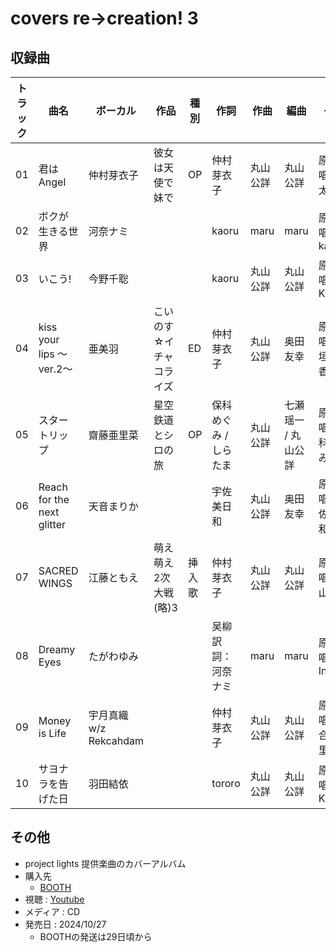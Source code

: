 
# covers re→creation! 3

## 収録曲

| トラック | 曲名 | ボーカル | 作品 | 種別 | 作詞 | 作曲 | 編曲 | その他 | 年 |
|---|---|---|---|---|---|---|---|---|---|
| 01 | 君はAngel | 仲村芽衣子 | 彼女は天使で妹で | OP | 仲村芽衣子 | 丸山公詳 | 丸山公詳 | 原曲歌唱：茶太 | 2017 | 
| 02 | ボクが生きる世界 | 河奈ナミ |  |  | kaoru | maru | maru | 原曲歌唱：kaoru |  |
| 03 | いこう! | 今野千聡 |  |  | kaoru | 丸山公詳 | 丸山公詳 | 原曲歌唱：KANAMI |  |
| 04 | kiss your lips ～ver.2～ | 亜美羽 | こいのす☆イチャコライズ | ED | 仲村芽衣子 | 丸山公詳 | 奥田友幸 | 原曲歌唱：北垣内春香 | 2017 |
| 05 | スタートリップ | 齋藤亜里菜 | 星空鉄道とシロの旅 | OP | 保科めぐみ / しらたま | 丸山公詳 | 七瀬瑶一 / 丸山公詳 | 原曲歌唱：保科めぐみ | 2020 |
| 06 | Reach for the next glitter | 天音まりか |  |  | 宇佐美日和 | 丸山公詳 | 奥田友幸 | 原曲歌唱：宇佐美日和 |  |
| 07 | SACRED WINGS | 江藤ともえ | 萌え萌え2次大戦(略)3 | 挿入歌 | 仲村芽衣子 | 丸山公詳 | 丸山公詳 | 原曲歌唱：平山笑美 | 2016 |
| 08 | Dreamy Eyes | たがわゆみ |  |  | 吴柳<br>訳詞：河奈ナミ | maru | maru | 原曲歌唱：祈Inory |  |
| 09 | Money is Life | 宇月真織 w/z Rekcahdam |  |  | 仲村芽衣子 | 丸山公詳 | 丸山公詳 | 原曲歌唱：落合実乃里 |  |
| 10 | サヨナラを告げた日 | 羽田結依 |  |  | tororo | 丸山公詳 | 丸山公詳 | 原曲歌唱：KANAMI |  |

## その他

- project lights 提供楽曲のカバーアルバム
- 購入先
   - [BOOTH](https://project-lights.booth.pm/items/5156450)
- 視聴 : [Youtube](https://www.youtube.com/watch?v=nH_mkO_-bqA)
- メディア : CD
- 発売日 : 2024/10/27
    - BOOTHの発送は29日頃から
